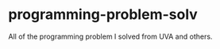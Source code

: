 programming-problem-solv
========================

All of the programming problem  I solved from UVA and others.
